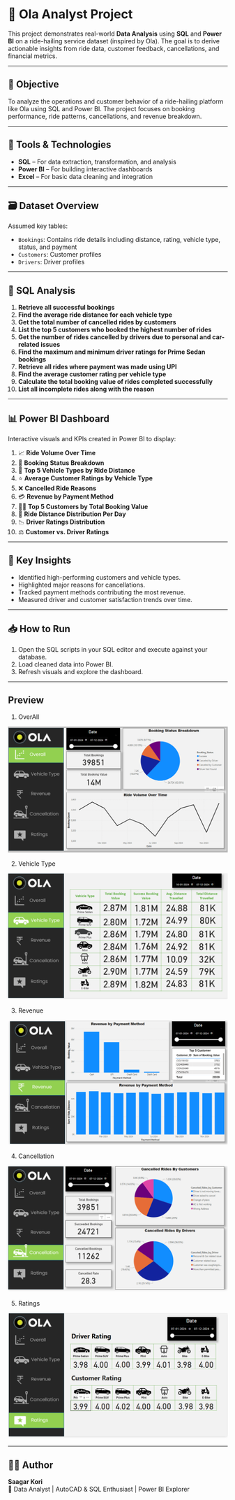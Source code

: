 # 🚕 Ola Analyst Project

This project demonstrates real-world **Data Analysis** using **SQL** and **Power BI** on a ride-hailing service dataset (inspired by Ola). The goal is to derive actionable insights from ride data, customer feedback, cancellations, and financial metrics.

---

## 📌 Objective

To analyze the operations and customer behavior of a ride-hailing platform like Ola using SQL and Power BI. The project focuses on booking performance, ride patterns, cancellations, and revenue breakdown.

---

## 🧰 Tools & Technologies

- **SQL** – For data extraction, transformation, and analysis  
- **Power BI** – For building interactive dashboards  
- **Excel** – For basic data cleaning and integration

---

## 🗃️ Dataset Overview

Assumed key tables:
- `Bookings`: Contains ride details including distance, rating, vehicle type, status, and payment
- `Customers`: Customer profiles
- `Drivers`: Driver profiles

---

## 🧮 SQL Analysis

1. **Retrieve all successful bookings**  
2. **Find the average ride distance for each vehicle type**  
3. **Get the total number of cancelled rides by customers**  
4. **List the top 5 customers who booked the highest number of rides**  
5. **Get the number of rides cancelled by drivers due to personal and car-related issues**  
6. **Find the maximum and minimum driver ratings for Prime Sedan bookings**  
7. **Retrieve all rides where payment was made using UPI**  
8. **Find the average customer rating per vehicle type**  
9. **Calculate the total booking value of rides completed successfully**  
10. **List all incomplete rides along with the reason**

---

## 📊 Power BI Dashboard

Interactive visuals and KPIs created in Power BI to display:

1. 📈 **Ride Volume Over Time**  
2. 📌 **Booking Status Breakdown**  
3. 🚗 **Top 5 Vehicle Types by Ride Distance**  
4. ⭐ **Average Customer Ratings by Vehicle Type**  
5. ❌ **Cancelled Ride Reasons**  
6. 💳 **Revenue by Payment Method**  
7. 🧑‍💼 **Top 5 Customers by Total Booking Value**  
8. 📅 **Ride Distance Distribution Per Day**  
9. 📉 **Driver Ratings Distribution**  
10. ⚖️ **Customer vs. Driver Ratings**


---

## 📌 Key Insights

- Identified high-performing customers and vehicle types.
- Highlighted major reasons for cancellations.
- Tracked payment methods contributing the most revenue.
- Measured driver and customer satisfaction trends over time.

---

## 📥 How to Run

1. Open the SQL scripts in your SQL editor and execute against your database.
2. Load cleaned data into Power BI.
3. Refresh visuals and explore the dashboard.

---

## Preview
1. OverAll

![img alt](https://github.com/sagarkorii94/Ola_Analysis_Project/blob/0f991e5d8a9b08b995646356ff611e28e5b4c3ca/Preview/OverAll.png)

2. Vehicle Type

![img alt](https://github.com/sagarkorii94/Ola_Analysis_Project/blob/3e29bd9a5c5a615c5fdff4fef772dc3efc287219/Preview/Vehicle%20Type.png)

3. Revenue

![img alt](https://github.com/sagarkorii94/Ola_Analysis_Project/blob/3e29bd9a5c5a615c5fdff4fef772dc3efc287219/Preview/Revenue.png)

4. Cancellation

![img alt](https://github.com/sagarkorii94/Ola_Analysis_Project/blob/3e29bd9a5c5a615c5fdff4fef772dc3efc287219/Preview/Cancellation.png)

5. Ratings

![img alt](https://github.com/sagarkorii94/Ola_Analysis_Project/blob/3e29bd9a5c5a615c5fdff4fef772dc3efc287219/Preview/Ratings.png)

---

## 👨‍💻 Author

**Saagar Kori**  
💼 Data Analyst | AutoCAD & SQL Enthusiast | Power BI Explorer  
